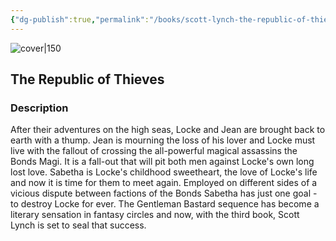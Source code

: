 ```yaml
---
{"dg-publish":true,"permalink":"/books/scott-lynch-the-republic-of-thieves/","title":"\"The Republic of Thieves\"","tags":["Fantasy","friendship"]}
---
```




![cover|150](http://books.google.com/books/content?id=BkZ7BMPxLdkC&printsec=frontcover&img=1&zoom=1&edge=curl&source=gbs_api)

## The Republic of Thieves

### Description

After their adventures on the high seas, Locke and Jean are brought back to earth with a thump. Jean is mourning the loss of his lover and Locke must live with the fallout of crossing the all-powerful magical assassins the Bonds Magi. It is a fall-out that will pit both men against Locke's own long lost love. Sabetha is Locke's childhood sweetheart, the love of Locke's life and now it is time for them to meet again. Employed on different sides of a vicious dispute between factions of the Bonds Sabetha has just one goal - to destroy Locke for ever. The Gentleman Bastard sequence has become a literary sensation in fantasy circles and now, with the third book, Scott Lynch is set to seal that success.
```